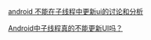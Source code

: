 [android 不能在子线程中更新ui的讨论和分析](https://blog.csdn.net/self_study/article/details/50548894)

[Android中子线程真的不能更新UI吗？](https://www.cnblogs.com/xuyinhuan/p/5930287.html)

